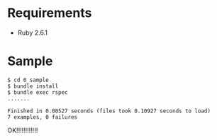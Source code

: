 # Requirements
- Ruby 2.6.1

# Sample

```
$ cd 0_sample
$ bundle install
$ bundle exec rspec
.......

Finished in 0.00527 seconds (files took 0.10927 seconds to load)
7 examples, 0 failures
```

OK!!!!!!!!!!!!